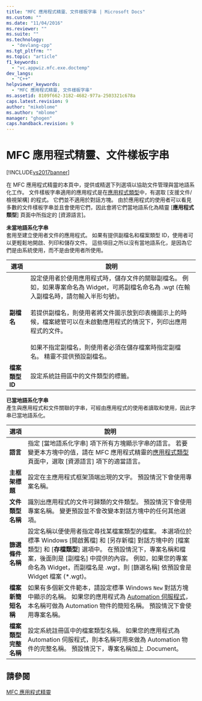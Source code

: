 ```yaml
---
title: "MFC 應用程式精靈、文件樣板字串 | Microsoft Docs"
ms.custom: ""
ms.date: "11/04/2016"
ms.reviewer: ""
ms.suite: ""
ms.technology: 
  - "devlang-cpp"
ms.tgt_pltfrm: ""
ms.topic: "article"
f1_keywords: 
  - "vc.appwiz.mfc.exe.doctemp"
dev_langs: 
  - "C++"
helpviewer_keywords: 
  - "MFC 應用程式精靈, 文件樣板字串"
ms.assetid: 8109f662-3182-4682-977a-2503321c678a
caps.latest.revision: 9
author: "mikeblome"
ms.author: "mblome"
manager: "ghogen"
caps.handback.revision: 9
---
```

# MFC 應用程式精靈、文件樣板字串
[!INCLUDE[vs2017banner](../../assembler/inline/includes/vs2017banner.md)]

在 MFC 應用程式精靈的本頁中，提供或精選下列選項以協助文件管理與當地語系化工作。  文件樣板字串適用的應用程式是在[應用程式類型](../../mfc/reference/application-type-mfc-application-wizard.md)中，有選取 \[支援文件\/檢視架構\] 的程式。  它們並不適用於對話方塊。  由於應用程式的使用者可以看見多數的文件樣板字串並且會使用它們，因此會將它們當地語系化為精靈 \[**應用程式類型**\] 頁面中所指定的 \[資源語言\]。  
  
 **未當地語系化字串**  
 套用至建立使用者文件的應用程式。  如果有提供副檔名和檔案類型 ID，使用者可以更輕鬆地開啟、列印和儲存文件。  這些項目之所以沒有當地語系化，是因為它們是由系統使用，而不是由使用者所使用。  
  
|選項|說明|  
|--------|--------|  
|**副檔名**|設定使用者於使用應用程式時，儲存文件的關聯副檔名。  例如，如果專案命名為 Widget，可將副檔名命名為 .wgt \(在輸入副檔名時，請勿輸入半形句號\)。<br /><br /> 若提供副檔名，則使用者將文件圖示放到印表機圖示上的時候，檔案總管可以在未啟動應用程式的情況下，列印出應用程式的文件。<br /><br /> 如果不指定副檔名，則使用者必須在儲存檔案時指定副檔名。  精靈不提供預設副檔名。|  
|**檔案類型 ID**|設定系統註冊區中的文件類型的標籤。|  
  
 **已當地語系化字串**  
 產生與應用程式和文件關聯的字串，可經由應用程式的使用者讀取和使用，因此字串已當地語系化。  
  
|選項|說明|  
|--------|--------|  
|**語言**|指定 \[當地語系化字串\] 項下所有方塊顯示字串的語言。  若要變更本方塊中的值，請在 MFC 應用程式精靈的[應用程式類型](../../mfc/reference/application-type-mfc-application-wizard.md)頁面中，選取 \[資源語言\] 項下的適當語言。|  
|**主框架標題**|設定在主應用程式框架頂端出現的文字。  預設情況下會使用專案名稱。|  
|**文件類型名稱**|識別出應用程式的文件可歸類的文件類型。  預設情況下會使用專案名稱。  變更預設並不會改變本對話方塊中的任何其他選項。|  
|**篩選條件名稱**|設定名稱以便使用者指定尋找某檔案類型的檔案。  本選項位於標準 Windows \[開啟舊檔\] 和 \[另存新檔\] 對話方塊中的 \[檔案類型\] 和 \[**存檔類型**\] 選項中。  在預設情況下，專案名稱和檔案，後面則是 \[副檔名\] 中提供的內容。  例如，如果您的專案命名為 Widget，而副檔名是 .wgt，則 \[篩選名稱\] 依預設會是 Widget 檔案 \(\*.wgt\)。|  
|**檔案新簡短名稱**|如果有多個新文件範本，請設定標準 Windows `New` 對話方塊中顯示的名稱。  如果您的應用程式為 [Automation 伺服程式](../../mfc/automation-servers.md)，本名稱可做為 Automation 物件的簡短名稱。  預設情況下會使用專案名稱。|  
|**檔案類型完整名稱**|設定系統註冊區中的檔案類型名稱。  如果您的應用程式為 Automation 伺服程式，則本名稱可用來做為 Automation 物件的完整名稱。  預設情況下，專案名稱加上 .Document。|  
  
## 請參閱  
 [MFC 應用程式精靈](../../mfc/reference/mfc-application-wizard.md)
